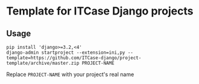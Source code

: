 # Template for ITCase Django projects

## Usage

```shell
pip install 'django>=3.2,<4'
django-admin startproject --extension=ini,py --template=https://github.com/ITCase-django/project-template/archive/master.zip PROJECT-NAME
```

Replace `PROJECT-NAME` with your project's real name
